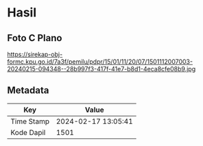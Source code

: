# Hasil

## Foto C Plano

https://sirekap-obj-formc.kpu.go.id/7a3f/pemilu/pdpr/15/01/11/20/07/1501112007003-20240215-094348--28b997f3-417f-41e7-b8d1-4eca8cfe08b9.jpg


## Metadata

| Key        | Value               |
| ---------- | ------------------- |
| Time Stamp | 2024-02-17 13:05:41 |
| Kode Dapil | 1501                |



